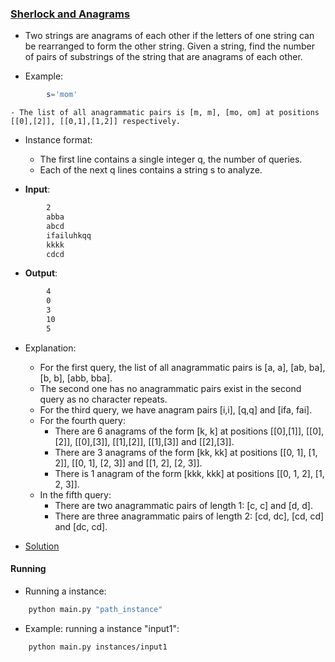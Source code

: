 ### [Sherlock and Anagrams](https://www.hackerrank.com/challenges/sherlock-and-anagrams/problem)
- Two strings are anagrams of each other if the letters of one string can be rearranged to form the other string. Given a string, find the number of pairs of substrings of the string that are anagrams of each other.

- Example:
````bash
        s='mom'
````
    - The list of all anagrammatic pairs is [m, m], [mo, om] at positions [[0],[2]], [[0,1],[1,2]] respectively.

- Instance format:
    - The first line contains a single integer q, the number of queries.
    - Each of the next q lines contains a string s to analyze.

- **Input**:
````bash
        2
        abba
        abcd
        ifailuhkqq
        kkkk
        cdcd
````

- **Output**:
````bash
        4
        0
        3
        10
        5
````

- Explanation:
    - For the first query, the list of all anagrammatic pairs is [a, a], [ab, ba], [b, b], [abb, bba].
    - The second one has no anagrammatic pairs exist in the second query as no character repeats.
    - For the third query, we have anagram pairs [i,i], [q,q] and [ifa, fai].
    - For the fourth query: 
        - There are 6 anagrams of the form [k, k] at positions [[0],[1]], [[0],[2]], [[0],[3]], [[1],[2]], [[1],[3]] and [[2],[3]].
        - There are 3 anagrams of the form [kk, kk] at positions [[0, 1], [1, 2]], [[0, 1], [2, 3]] and [[1, 2], [2, 3]].
        - There is 1 anagram of the form [kkk, kkk] at positions [[0, 1, 2], [1, 2, 3]].
    - In the fifth query:
        - There are two anagrammatic pairs of length 1: [c, c] and [d, d].
        - There are three anagrammatic pairs of length 2: [cd, dc], [cd, cd] and [dc, cd].

- [Solution](main.py)

#### Running
- Running a instance:
````bash
    python main.py "path_instance"
````

- Example: running a instance "input1":
````bash
    python main.py instances/input1
````
